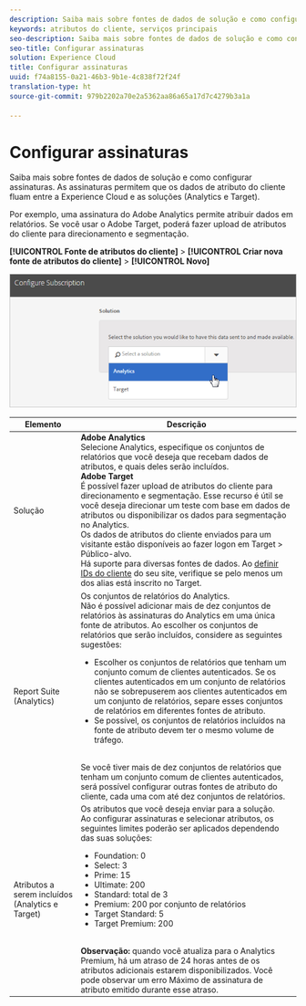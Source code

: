 ```yaml
---
description: Saiba mais sobre fontes de dados de solução e como configurar assinaturas. As assinaturas permitem que os dados de atributo do cliente fluam entre a Experience Cloud e as soluções (Analytics e Target).
keywords: atributos do cliente, serviços principais
seo-description: Saiba mais sobre fontes de dados de solução e como configurar assinaturas. As assinaturas permitem que os dados de atributo do cliente fluam entre a Experience Cloud e as soluções (Analytics e Target).
seo-title: Configurar assinaturas
solution: Experience Cloud
title: Configurar assinaturas
uuid: f74a8155-0a21-46b3-9b1e-4c838f72f24f
translation-type: ht
source-git-commit: 979b2202a70e2a5362aa86a65a17d7c4279b3a1a

---
```



# Configurar assinaturas

Saiba mais sobre fontes de dados de solução e como configurar assinaturas. As assinaturas permitem que os dados de atributo do cliente fluam entre a Experience Cloud e as soluções (Analytics e Target).

Por exemplo, uma assinatura do Adobe Analytics permite atribuir dados em relatórios. Se você usar o Adobe Target, poderá fazer upload de atributos do cliente para direcionamento e segmentação.

**[!UICONTROL Fonte de atributos do cliente]** &gt; **[!UICONTROL Criar nova fonte de atributos do cliente]** &gt; **[!UICONTROL Novo]**

![](assets/configure_subscription_page.png)

| Elemento | Descrição |
|--- |--- |
| Solução | **Adobe Analytics**<br>Selecione Analytics, especifique os conjuntos de relatórios que você deseja que recebam dados de atributos, e quais deles serão incluídos.<br>**Adobe Target**<br>É possível fazer upload de atributos do cliente para direcionamento e segmentação. Esse recurso é útil se você deseja direcionar um teste com base em dados de atributos ou disponibilizar os dados para segmentação no Analytics.<br>Os dados de atributos do cliente enviados para um visitante estão disponíveis ao fazer logon em Target &gt; Público-alvo.<br>Há suporte para diversas fontes de dados. Ao [definir IDs do cliente](../core-services/core-services.md) do seu site, verifique se pelo menos um dos alias está inscrito no Target. |
| Report Suite (Analytics) | Os conjuntos de relatórios do Analytics.<br>Não é possível adicionar mais de dez conjuntos de relatórios às assinaturas do Analytics em uma única fonte de atributos. Ao escolher os conjuntos de relatórios que serão incluídos, considere as seguintes sugestões:<ul><li>Escolher os conjuntos de relatórios que tenham um conjunto comum de clientes autenticados. Se os clientes autenticados em um conjunto de relatórios não se sobrepuserem aos clientes autenticados em um conjunto de relatórios, separe esses conjuntos de relatórios em diferentes fontes de atributo.</li><li>Se possível, os conjuntos de relatórios incluídos na fonte de atributo devem ter o mesmo volume de tráfego.</li></ul><br>Se você tiver mais de dez conjuntos de relatórios que tenham um conjunto comum de clientes autenticados, será possível configurar outras fontes de atributo do cliente, cada uma com até dez conjuntos de relatórios. |
| Atributos a serem incluídos (Analytics e Target) | Os atributos que você deseja enviar para a solução.<br>Ao configurar assinaturas e selecionar atributos, os seguintes limites poderão ser aplicados dependendo das suas soluções:<ul><li>Foundation: 0</li><li>Select: 3</li><li>Prime: 15</li><li>Ultimate: 200</li><li>Standard: total de 3</li><li>Premium: 200 por conjunto de relatórios</li><li>Target Standard: 5</li><li>Target Premium: 200</li></ul><br>**Observação:** quando você atualiza para o Analytics Premium, há um atraso de 24 horas antes de os atributos adicionais estarem disponibilizados. Você pode observar um erro Máximo de assinatura de atributo emitido durante esse atraso. |
